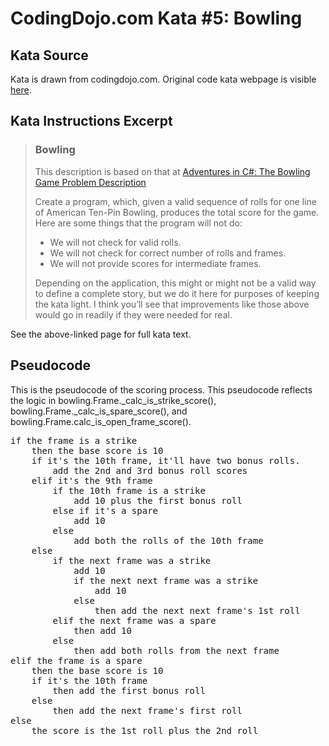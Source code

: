 # CodingDojo.com Kata #5: Bowling

## Kata Source

Kata is drawn from codingdojo.com. Original code kata webpage is visible
[here](https://codingdojo.org/kata/Bowling/).

## Kata Instructions Excerpt

> ### Bowling
> 
> This description is based on that at [Adventures in C#: The Bowling Game
> Problem Description](http://ronjeffries.com/xprog/articles/acsbowling/)
> 
> Create a program, which, given a valid sequence of rolls for one line of
> American Ten-Pin Bowling, produces the total score for the game. Here are some
> things that the program will not do:
> 
> * We will not check for valid rolls.
> * We will not check for correct number of rolls and frames.
> * We will not provide scores for intermediate frames.
> 
> Depending on the application, this might or might not be a valid way to define
> a complete story, but we do it here for purposes of keeping the kata light. I
> think you’ll see that improvements like those above would go in readily if
> they were needed for real.

See the above-linked page for full kata text.

## Pseudocode

This is the pseudocode of the scoring process. This pseudocode
reflects the logic in bowling.Frame.\_calc\_is\_strike\_score(),
bowling.Frame.\_calc\_is\_spare\_score(), and
bowling.Frame.calc\_is\_open\_frame\_score().

<pre>
if the frame is a strike
    then the base score is 10
    if it's the 10th frame, it'll have two bonus rolls.
        add the 2nd and 3rd bonus roll scores
    elif it's the 9th frame
        if the 10th frame is a strike
            add 10 plus the first bonus roll
        else if it's a spare
            add 10
        else
            add both the rolls of the 10th frame
    else
        if the next frame was a strike
            add 10
            if the next next frame was a strike
                add 10
            else
                then add the next next frame's 1st roll
        elif the next frame was a spare
            then add 10
        else
            then add both rolls from the next frame
elif the frame is a spare
    then the base score is 10
    if it's the 10th frame
        then add the first bonus roll
    else
        then add the next frame's first roll
else
    the score is the 1st roll plus the 2nd roll
</pre>
